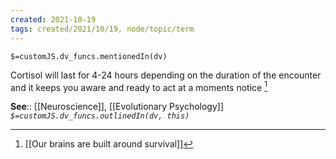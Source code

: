 ```yaml
---
created: 2021-10-19
tags: created/2021/10/19, node/topic/term
---
```

`$=customJS.dv_funcs.mentionedIn(dv)`


Cortisol will last for 4-24 hours depending on the duration of the encounter and it keeps you aware and ready to act at a moments notice [^1]

**See**:: [[Neuroscience]], [[Evolutionary Psychology]]
*`$=customJS.dv_funcs.outlinedIn(dv, this)`* 

[^1]: [[Our brains are built around survival]]

